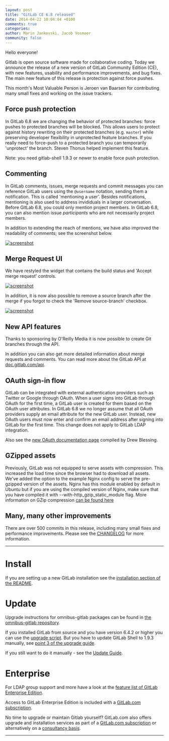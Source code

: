 ```yaml
---
layout: post
title: "GitLab CE 6.8 released"
date: 2014-04-22 10:04:04 +0100
comments: true
categories:
author: Marin Jankovski, Jacob Vosmaer
community: false
---
```


Hello everyone!

Gitlab is open source software made for collaborative coding.
Today we announce the release of a new version of GitLab Community Edition (CE), with new features, usability and performance improvements, and bug fixes.
The main new feature of this release is protection against force pushes.

This month's Most Valuable Person is Jeroen van Baarsen for contributing many small fixes and working on the issue trackers.

<!--more-->

## Force push protection

In GitLab 6.8 we are changing the behavior of protected branches: force pushes to protected branches will be blocked.
This allows users to protect against history rewriting on their protected branches (e.g. `master`) while preserving developer flexibility in unprotected feature branches.
If you really need to force-push to a protected branch you can temporarily 'unprotect' the branch.
Steven Thonus helped implement this feature.

Note: you need gitlab-shell 1.9.3 or newer to enable force push protection.

## Commenting

In GitLab comments, issues, merge requests and commit messages you can reference GitLab users using the `@username` notation, sending them a notification.
This is called 'mentioning a user'.
Besides notifications, mentioning is also used to address invididuals in a larger conversation.
Before GitLab 6.8, you could only mention project members.
In GitLab 6.8, you can also mention issue _participants_ who are not necessarily project members.

In addition to extending the reach of mentions, we have also improved the readability of comments; see the screenshot below.

[![screenshot](/images/6_8/comment_layout.png)](/images/6_8/comment_layout.png)

## Merge Request UI

We have restyled the widget that contains the build status and 'Accept merge request' controls.

[![screenshot](/images/6_8/mr_widget.png)](/images/6_8/mr_widget.png)

In addition, it is now also possible to remove a source branch after the merge if you forgot to check the 'Remove source-branch' checkbox.

[![screenshot](/images/6_8/remove_source_branch.png)](/images/6_8/remove_source_branch.png)

## New API features

Thanks to sponsoring by O'Reilly Media it is now possible to create Git branches through the API.

In addition you can also get more detailed information about merge requests and comments.
You can read more about the GitLab API at [doc.gitlab.com/api](http://doc.gitlab.com/api).

## OAuth sign-in flow

GitLab can be integrated with external authentication providers such as Twitter or Google through OAuth.
When a user signs into GitLab through OAuth for the first time, a GitLab user is created for them based on the OAuth user attributes.
In GitLab 6.8 we no longer assume that all OAuth providers supply an email attribute for the new GitLab user.
Instead, new OAuth users must now enter and confirm an email address after signing into GitLab for the first time.
This change does not apply to GitLab LDAP integration.

Also see the [new OAuth documentation page](http://doc.gitlab.com/ce/integration/omniauth.html) compiled by Drew Blessing.

## GZipped assets
Previously, GitLab was not equipped to serve assets with compression. This increased the load time since the browser had to download all assets.
We've added the option to the example Nginx config to serve the pre-gzipped version of the assets.
Nginx has this module enabled by default in Ubuntu but if you are using the compiled version of Nginx, make sure that you have compiled it with --with-http_gzip_static_module flag.
More information on GZip compression [can be found here](http://guides.rubyonrails.org/asset_pipeline.html#gzip-compression)


## Many, many other improvements

There are over 500 commits in this release, including many small fixes and performance improvements.
Please see the [CHANGELOG](https://gitlab.com/gitlab-org/gitlab-ce/blob/6-8-stable/CHANGELOG) for more information.

- - -

# Install

If you are setting up a new GitLab installation see the [installation section of the README](https://gitlab.com/gitlab-org/gitlab-ce/blob/master/README.md#installation).

# Update 

Upgrade instructions for omnibus-gitlab packages can be found in [the omnibus-gitlab repository](https://gitlab.com/gitlab-org/omnibus-gitlab/blob/master/doc/update.md).

If you installed GitLab from source and you have version 6.4.2 or higher you can use the [upgrade script](https://gitlab.com/gitlab-org/gitlab-ce/blob/master/doc/update/upgrader.md).
But you have to update GitLab Shell to 1.9.3 manually, see [point 3 of the upgrade guide](https://gitlab.com/gitlab-org/gitlab-ce/blob/master/doc/update/6.7-to-6.8.md#3-update-gitlab-shell-and-its-config).

If you still want to do it manually - see the [Update Guide](https://gitlab.com/gitlab-org/gitlab-ce/blob/master/doc/update/6.7-to-6.8.md).

# Enterprise

For LDAP group support and more have a look at the [feature list of GitLab Enterprise Edition](http://www.gitlab.com/gitlab-ee/).

Access to GitLab Enterprise Edition is included with a [GitLab.com subscription](http://www.gitlab.com/subscription/).

No time to upgrade or maintain Gitlab yourself?
GitLab.com also offers upgrade and installation services as part of a [GitLab.com subscription](http://www.gitlab.com/subscription/) or alternatively on a [consultancy basis](http://www.gitlab.com/consultancy/).

- - -

